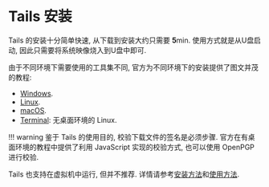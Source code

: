 # Tails 安装

Tails 的安装十分简单快速, 从下载到安装大约只需要 **5**min. 使用方式就是从U盘启动, 因此只需要将系统映像烧入到U盘中即可.

由于不同环境下需要使用的工具集不同, 官方为不同环境下的安装提供了图文并茂的教程:

- [Windows](https://tails.boum.org/install/windows/index.en.html).
- [Linux](https://tails.boum.org/install/linux/index.en.html).
- [macOS](https://tails.boum.org/install/mac/index.en.html).
- [Terminal](https://tails.boum.org/install/expert/index.en.html): 无桌面环境的 Linux.

!!! warning
    鉴于 Tails 的使用目的, 校验下载文件的签名是必须步骤. 官方在有桌面环境的教程中提供了利用 JavaScript 实现的校验方式, 也可以使用 OpenPGP 进行校验.

Tails 也支持在虚拟机中运行, 但并不推荐. 详情请参考[安装方法](https://tails.boum.org/install/vm/index.en.html)和[使用方法](https://tails.boum.org/doc/advanced_topics/virtualization/index.en.html).
